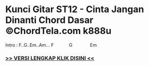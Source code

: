 
 # Kunci Gitar ST12 - Cinta Jangan Dinanti Chord Dasar ©ChordTela.com k888u


Intro : F..G..Em..Am... F            G              Em

###  <a href="https://shortlighzx.web.app?sq=Kunci Gitar ST12 - Cinta Jangan Dinanti Chord Dasar ©ChordTela.com"> >> VERSI LENGKAP KLIK DISINI << </a>
